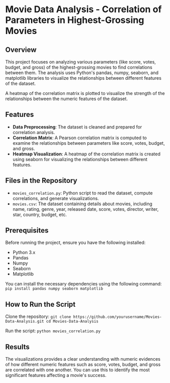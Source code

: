 # Movie Data Analysis - Correlation of Parameters in Highest-Grossing Movies

## Overview
This project focuses on analyzing various parameters (like score, votes, budget, and gross) of the highest-grossing movies to find correlations between them. The analysis uses Python's pandas, numpy, seaborn, and matplotlib libraries to visualize the relationships between different features of the dataset.

A heatmap of the correlation matrix is plotted to visualize the strength of the relationships between the numeric features of the dataset.

## Features
- **Data Preprocessing**: The dataset is cleaned and prepared for correlation analysis.
- **Correlation Matrix**: A Pearson correlation matrix is computed to examine the relationships between parameters like score, votes, budget, and gross.
- **Heatmap Visualization**: A heatmap of the correlation matrix is created using seaborn for visualizing the relationships between different features.

## Files in the Repository
- `movies_correlation.py`: Python script to read the dataset, compute correlations, and generate visualizations.
- `movies.csv`: The dataset containing details about movies, including name, rating, genre, year, released date, score, votes, director, writer, star, country, budget, etc.

## Prerequisites
Before running the project, ensure you have the following installed:
- Python 3.x
- Pandas
- Numpy
- Seaborn
- Matplotlib

You can install the necessary dependencies using the following command:
`
pip install pandas numpy seaborn matplotlib`

## How to Run the Script
Clone the repository:
`git clone https://github.com/yourusername/Movies-Data-Analysis.git
cd Movies-Data-Analysis`

Run the script:
`python movies_correlation.py`

## Results
The visualizations provides a clear understanding with numeric evidences of how different numeric features such as score, votes, budget, and gross are correlated with one another. You can use this to identify the most significant features affecting a movie's success.



